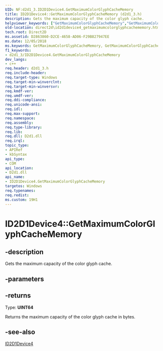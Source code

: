 ```yaml
---
UID: NF:d2d1_3.ID2D1Device4.GetMaximumColorGlyphCacheMemory
title: ID2D1Device4::GetMaximumColorGlyphCacheMemory (d2d1_3.h)
description: Gets the maximum capacity of the color glyph cache.helpviewer_keywords: ["GetMaximumColorGlyphCacheMemory","GetMaximumColorGlyphCacheMemory method [Direct2D]","GetMaximumColorGlyphCacheMemory method [Direct2D]","ID2D1Device4 interface","ID2D1Device4 interface [Direct2D]","GetMaximumColorGlyphCacheMemory method","ID2D1Device4.GetMaximumColorGlyphCacheMemory","ID2D1Device4::GetMaximumColorGlyphCacheMemory","d2d1_3/ID2D1Device4::GetMaximumColorGlyphCacheMemory","direct2d.id2d1device4_getmaximumcolorglyphcachememory"]
old-location: direct2d\id2d1device4_getmaximumcolorglyphcachememory.htm
tech.root: Direct2D
ms.assetid: D2863860-D2CE-4658-AD06-F29B827947EE
ms.date: 12/05/2018
ms.keywords: GetMaximumColorGlyphCacheMemory, GetMaximumColorGlyphCacheMemory method [Direct2D], GetMaximumColorGlyphCacheMemory method [Direct2D],ID2D1Device4 interface, ID2D1Device4 interface [Direct2D],GetMaximumColorGlyphCacheMemory method, ID2D1Device4.GetMaximumColorGlyphCacheMemory, ID2D1Device4::GetMaximumColorGlyphCacheMemory, d2d1_3/ID2D1Device4::GetMaximumColorGlyphCacheMemory, direct2d.id2d1device4_getmaximumcolorglyphcachememory
f1_keywords:
- d2d1_3/ID2D1Device4.GetMaximumColorGlyphCacheMemory
dev_langs:
- c++
req.header: d2d1_3.h
req.include-header: 
req.target-type: Windows
req.target-min-winverclnt: 
req.target-min-winversvr: 
req.kmdf-ver: 
req.umdf-ver: 
req.ddi-compliance: 
req.unicode-ansi: 
req.idl: 
req.max-support: 
req.namespace: 
req.assembly: 
req.type-library: 
req.lib: 
req.dll: D2d1.dll
req.irql: 
topic_type:
- APIRef
- kbSyntax
api_type:
- COM
api_location:
- D2d1.dll
api_name:
- ID2D1Device4.GetMaximumColorGlyphCacheMemory
targetos: Windows
req.typenames: 
req.redist: 
ms.custom: 19H1
---
```


# ID2D1Device4::GetMaximumColorGlyphCacheMemory


## -description


Gets the maximum capacity of the color glyph cache.


## -parameters






## -returns



Type: <b>UINT64</b>

Returns the maximum capacity of the color glyph cache in bytes.




## -see-also




<a href="https://docs.microsoft.com/windows/desktop/api/d2d1_3/nn-d2d1_3-id2d1device4">ID2D1Device4</a>
 

 

